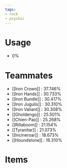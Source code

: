 ```yaml
---
tags:
- rock
- psychic
---
```

# Usage
- 0%
# Teammates
- [[Iron Crown]] : 37.746%
- [[Iron Hands]] : 30.733%
- [[Iron Bundle]] : 30.417%
- [[Iron Jugulis]] : 30.310%
- [[Iron Valiant]] : 30.308%
- [[Gholdengo]] : 25.501%
- [[Chien-Pao]] : 25.268%
- [[Rillaboom]] : 21.154%
- [[Tyranitar]] : 21.073%
- [[Incineroar]] : 18.673%
- [[Houndstone]] : 16.310%
# Items